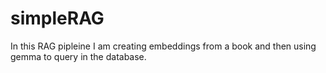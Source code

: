 # simpleRAG
In this RAG pipleine I am creating embeddings from a book and then using gemma to query in the database.
